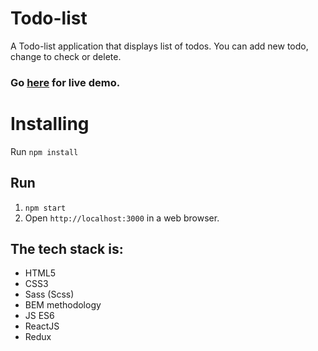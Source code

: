 # Todo-list

A Todo-list application that displays list of todos. You can add new todo, change to check or delete.

### Go **[here](https://pedantic-jackson-6396fe.netlify.app/)** for live demo.

# Installing

Run `npm install`

## Run

1. `npm start`
2. Open `http://localhost:3000` in a web browser.

## The tech stack is:
+ HTML5
+ CSS3
+ Sass (Scss)
+ BEM methodology
+ JS ES6
+ ReactJS
+ Redux
